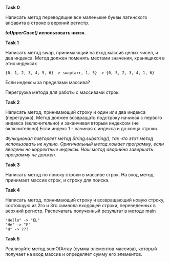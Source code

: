 **Task 0**

Написать метод переводящие все маленькие буквы латинского алфавита в строке в верхний регистр.

**_toUpperCase()_ использовать низзя.**

**Task 1**

Написать метод swap, принимающий на вход массив целых чисел, и два индекса.
Метод должен поменять местами значения, хранящихся в этих индексах
```
{0, 1, 2, 3, 4, 5, 6} -> swap(arr, 1, 5} -> {0, 5, 2, 3, 4, 1, 6}
```

Если индексы за пределами массива?

Перегрузка метода для работы с массивами строк.

**Task 2**

Написать метод, принимающий строку и один или два индекса (перегрузка).
Метод должен возвращать подстроку начиная с первого индекса (включительно) и заканчивая вторым индексом (не включительно)
Если индекс 1 - начиная с индекса и до конца строки.

_Функционал повторяет метод String.substring(), так что этот метод использовать не нужно.
Оригинальный метод ломает программу, если введены не корректные индексы. Наш метод аварийно завершать программу не должен._

**Task 3**

Написать метод по поиску строки в массиве строк.
На вход метод принимает массив строк, и строку для поиска.


**Task 4**

Написать метод, принимающий строку и возвращающий новую строку, состоящую из 2го и 3го символа входящей строки, переведенных в верхний регистр.
Распечатать полученный результат в методе main

```
"Hello" -> "EL"
"He" -> "E"
"H" -> ???
```


**Task 5**

Реализуйте метод sumOfArray (сумма элементов массива), который получает на вход
массив и определяет сумму его элементов.








